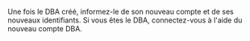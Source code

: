 Une fois le DBA créé, informez-le de son nouveau compte et de ses nouveaux identifiants. Si vous êtes le DBA, connectez-vous à l'aide du nouveau compte DBA.
